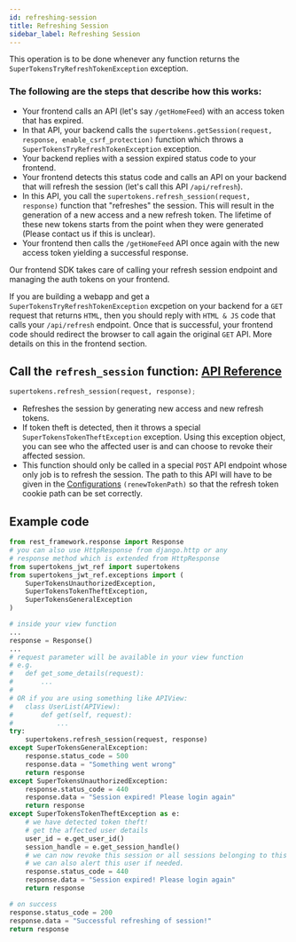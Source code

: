 ```yaml
---
id: refreshing-session
title: Refreshing Session
sidebar_label: Refreshing Session
---
```


This operation is to be done whenever any function returns the ```SuperTokensTryRefreshTokenException``` exception.

### The following are the steps that describe how this works:
- Your frontend calls an API (let's say ```/getHomeFeed```) with an access token that has expired.
- In that API, your backend calls the ```supertokens.getSession(request, response, enable_csrf_protection)``` function which throws a ```SuperTokensTryRefreshTokenException``` exception.
- Your backend replies with a session expired status code to your frontend.
- Your frontend detects this status code and calls an API on your backend that will refresh the session (let's call this API ```/api/refresh```).
- In this API, you call the ```supertokens.refresh_session(request, response)``` function that "refreshes" the session. This will result in the generation of a new access and a new refresh token. The lifetime of these new tokens starts from the point when they were generated (Please contact us if this is unclear).
- Your frontend then calls the ```/getHomeFeed``` API once again with the new access token yielding a successful response.

Our frontend SDK takes care of calling your refresh session endpoint and managing the auth tokens on your frontend.

<div class="specialNote">
If you are building a webapp and get a <code>SuperTokensTryRefreshTokenException</code> excpetion on your backend for a <code>GET</code> request that returns <code>HTML</code>, then you should reply with  <code>HTML & JS</code> code that calls your <code>/api/refresh</code> endpoint. Once that is successful, your frontend code should redirect the browser to call again the original <code>GET</code> API. More details on this in the frontend section.
</div>

## Call the ```refresh_session``` function: [API Reference](api-reference#refresh_sessionrequest-response)
```python
supertokens.refresh_session(request, response);
```
- Refreshes the session by generating new access and new refresh tokens.
- If token theft is detected, then it throws a special ```SuperTokensTokenTheftException``` exception. Using this exception object, you can see who the affected user is and can choose to revoke their affected session.
- <span class="highlighted-text">This function should only be called in a special ```POST``` API endpoint whose only job is to refresh the session.</span> The path to this API will have to be given in the [Configurations](initialisation#configurations) ```(renewTokenPath)``` so that the refresh token cookie path can be set correctly.

<div class="divider"></div>

## Example code
```python
from rest_framework.response import Response
# you can also use HttpResponse from django.http or any
# response method which is extended from HttpResponse
from supertokens_jwt_ref import supertokens
from supertokens_jwt_ref.exceptions import (
    SuperTokensUnauthorizedException,
    SuperTokensTokenTheftException,
    SuperTokensGeneralException
)

# inside your view function
...
response = Response()
...
# request parameter will be available in your view function
# e.g.
#   def get_some_details(request):
#       ...
#
# OR if you are using something like APIView:
#   class UserList(APIView):
#       def get(self, request):
#           ...
try:
    supertokens.refresh_session(request, response)
except SuperTokensGeneralException:
    response.status_code = 500
    response.data = "Something went wrong"
    return response
except SuperTokensUnauthorizedException:
    response.status_code = 440
    response.data = "Session expired! Please login again"
    return response
except SuperTokensTokenTheftException as e:
    # we have detected token theft! 
    # get the affected user details
    user_id = e.get_user_id()
    session_handle = e.get_session_handle()
    # we can now revoke this session or all sessions belonging to this user.
    # we can also alert this user if needed.
    response.status_code = 440
    response.data = "Session expired! Please login again"
    return response

# on success
response.status_code = 200
response.data = "Successful refreshing of session!"
return response
```